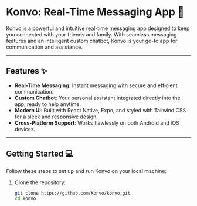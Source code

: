 # Konvo: Real-Time Messaging App 🚀

Konvo is a powerful and intuitive real-time messaging app designed to keep you connected with your friends and family. With seamless messaging features and an intelligent custom chatbot, Konvo is your go-to app for communication and assistance.

---

## Features ✨

- **Real-Time Messaging**: Instant messaging with secure and efficient communication.
- **Custom Chatbot**: Your personal assistant integrated directly into the app, ready to help anytime.
- **Modern UI**: Built with React Native, Expo, and styled with Tailwind CSS for a sleek and responsive design.
- **Cross-Platform Support**: Works flawlessly on both Android and iOS devices.

---

## Getting Started 💻

Follow these steps to set up and run Konvo on your local machine:

1. Clone the repository:
   ```bash
   git clone https://github.com/Konvo/konvo.git
   cd konvo
